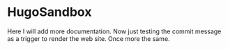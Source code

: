 # HugoSandbox

Here I will add more documentation. Now just testing the commit message as a trigger to render the web site. Once more the same.